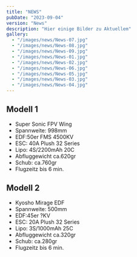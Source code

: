 ```yaml
---
title: "NEWS"
pubDate: "2023-09-04"
version: "News"
description: "Hier einige Bilder zu Aktuellem"
gallery:
  - "/images/news/News-07.jpg"
  - "/images/news/News-08.jpg"
  - "/images/news/News-09.jpg"
  - "/images/news/News-01.jpg"
  - "/images/news/News-02.jpg"
  - "/images/news/News-06.jpg"
  - "/images/news/News-05.jpg"
  - "/images/news/News-03.jpg"
  - "/images/news/News-04.jpg"
---
```


## Modell 1

- Super Sonic FPV Wing
- Spannweite: 998mm
- EDF:50er FMS 4500KV
- ESC: 40A Plush 32 Series
- Lipo: 4S/2200mAh 20C
- Abfluggewicht ca.620gr
- Schub: ca.760gr
- Flugzeitz bis 6 min.

## Modell 2

- Kyosho Mirage EDF
- Spannweite: 500mm
- EDF:45er ?KV
- ESC: 20A Plush 32 Series
- Lipo: 3S/1000mAh 25C
- Abfluggewicht ca.320gr
- Schub: ca.280gr
- Flugzeitz bis 6 min.
